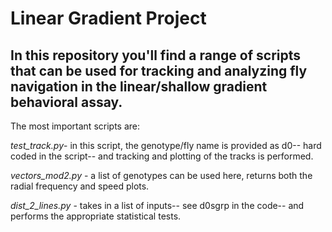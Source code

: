 # Linear Gradient Project

## In this repository you'll find a range of scripts that can be used for tracking and analyzing fly navigation in the linear/shallow gradient behavioral assay.

The most important scripts are: 

*test_track.py*- in this script, the genotype/fly name is provided as d0-- hard coded in the script-- and tracking and plotting of the tracks is performed. 

*vectors_mod2.py* - a list of genotypes can be used here, returns both the radial frequency and speed plots. 

*dist_2_lines.py* - takes in a list of inputs-- see d0sgrp in the code-- and performs the appropriate statistical tests.  

